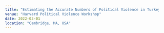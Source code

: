 ```yaml
---
title: "Estimating the Accurate Numbers of Political Violence in Turkey by Merging Conflict Event Datasets"
venue: "Harvard Political Violence Workshop"
date: 2022-03-01
location: "Cambridge, MA, USA"
---
```

